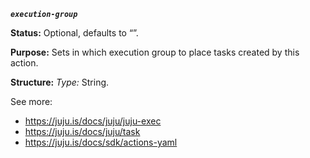 ***`execution-group`***

**Status:** Optional, defaults to “”.

**Purpose:** Sets in which execution group to place tasks created by this action. 

**Structure:** *Type:* String.

See more:
- https://juju.is/docs/juju/juju-exec
- https://juju.is/docs/juju/task
- https://juju.is/docs/sdk/actions-yaml

